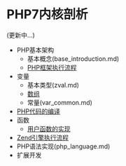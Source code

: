 # PHP7内核剖析

(更新中...)

* PHP基本架构
   * 基本概念(base_introduction.md)
   * [PHP框架执行流程](base_process.md)
* 变量
   * 基本类型(zval.md)
   * [数组](zend_ht.md)
   * 常量(var_common.md)
* [PHP代码的编译](zend_compile.md)
* 函数
   * [用户函数的实现](yong_hu_han_shu_de_shi_xian.md)
* [Zend引擎执行流程](zend_executor.md)
* PHP语法实现(php_language.md)
* 扩展开发
